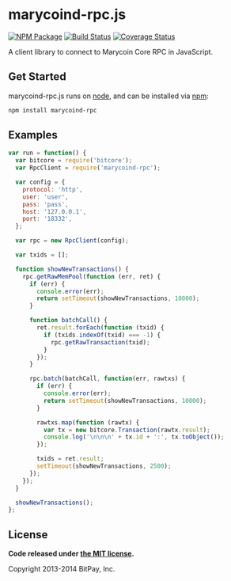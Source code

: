 marycoind-rpc.js
===============

[![NPM Package](https://img.shields.io/npm/v/marycoind-rpc.svg?style=flat-square)](https://www.npmjs.org/package/marycoind-rpc)
[![Build Status](https://img.shields.io/travis/bitpay/marycoind-rpc.svg?branch=master&style=flat-square)](https://travis-ci.org/bitpay/marycoind-rpc)
[![Coverage Status](https://img.shields.io/coveralls/bitpay/marycoind-rpc.svg?style=flat-square)](https://coveralls.io/r/bitpay/marycoind-rpc?branch=master)

A client library to connect to Marycoin Core RPC in JavaScript.

## Get Started

marycoind-rpc.js runs on [node](http://nodejs.org/), and can be installed via [npm](https://npmjs.org/):

```bash
npm install marycoind-rpc
```

## Examples

```javascript
var run = function() {
  var bitcore = require('bitcore');
  var RpcClient = require('marycoind-rpc');

  var config = {
    protocol: 'http',
    user: 'user',
    pass: 'pass',
    host: '127.0.0.1',
    port: '18332',
  };

  var rpc = new RpcClient(config);

  var txids = [];

  function showNewTransactions() {
    rpc.getRawMemPool(function (err, ret) {
      if (err) {
        console.error(err);
        return setTimeout(showNewTransactions, 10000);
      }

      function batchCall() {
        ret.result.forEach(function (txid) {
          if (txids.indexOf(txid) === -1) {
            rpc.getRawTransaction(txid);
          }
        });
      }

      rpc.batch(batchCall, function(err, rawtxs) {
        if (err) {
          console.error(err);
          return setTimeout(showNewTransactions, 10000);
        }

        rawtxs.map(function (rawtx) {
          var tx = new bitcore.Transaction(rawtx.result);
          console.log('\n\n\n' + tx.id + ':', tx.toObject());
        });

        txids = ret.result;
        setTimeout(showNewTransactions, 2500);
      });
    });
  }

  showNewTransactions();
};
```

## License

**Code released under [the MIT license](https://github.com/bitpay/bitcore/blob/master/LICENSE).**

Copyright 2013-2014 BitPay, Inc.
